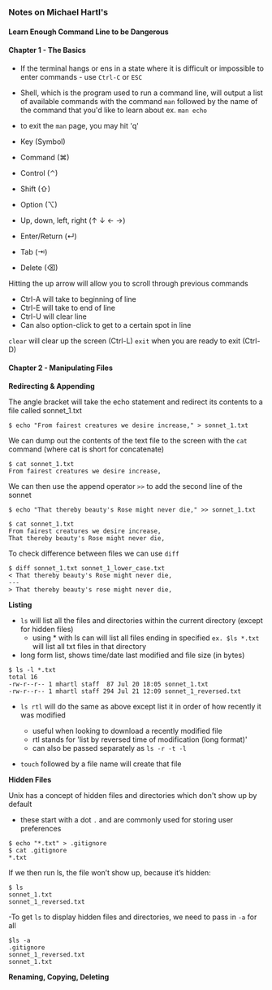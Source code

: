 ### Notes on Michael Hartl's
#### Learn Enough Command Line to be Dangerous


#### Chapter 1 - The Basics

- If the terminal hangs or ens in a state where it is difficult or impossible to enter commands - use `Ctrl-C` or `ESC`

- Shell, which is the program used to run a command line, will output a list of available commands with the command `man` followed by the name of the command that you'd like to learn about ex. `man echo`

- to exit the `man` page, you may hit 'q'

- Key (Symbol)
- Command	(⌘)
- Control	(⌃)
- Shift	(⇧)
- Option (⌥)
- Up, down, left, right	(↑ ↓ ← →)
- Enter/Return	(↵)
- Tab	(⇥)
- Delete	(⌫)

Hitting the up arrow will allow you to scroll through previous commands

- Ctrl-A will take to beginning of line
- Ctrl-E will take to end of line
- Ctrl-U will clear line
- Can also option-click to get to a certain spot in line

`clear` will clear up the screen (Ctrl-L)
`exit` when you are ready to exit (Ctrl-D)


#### Chapter 2 - Manipulating Files

**Redirecting & Appending**

The angle bracket will take the echo statement and redirect its contents to a file called sonnet_1.txt

```
$ echo "From fairest creatures we desire increase," > sonnet_1.txt
```

We can dump out the contents of the text file to the screen with the `cat` command (where cat is short for concatenate)

```
$ cat sonnet_1.txt
From fairest creatures we desire increase,
```

We can then use the append operator `>>` to add the second line of the sonnet

```
$ echo "That thereby beauty's Rose might never die," >> sonnet_1.txt

$ cat sonnet_1.txt
From fairest creatures we desire increase,
That thereby beauty's Rose might never die,
```

To check difference between files we can use `diff`

```
$ diff sonnet_1.txt sonnet_1_lower_case.txt
< That thereby beauty's Rose might never die,
---
> That thereby beauty's rose might never die,
```

**Listing**

- `ls` will list all the files and directories within the current directory (except for hidden files)
  - using * with ls can will list all files ending in specified `ex. $ls *.txt` will list all txt files in that directory
- long form list, shows time/date last modified and file size (in bytes)

```
$ ls -l *.txt
total 16
-rw-r--r-- 1 mhartl staff  87 Jul 20 18:05 sonnet_1.txt
-rw-r--r-- 1 mhartl staff 294 Jul 21 12:09 sonnet_1_reversed.txt
```

- `ls rtl` will do the same as above except list it in order of how recently it was modified
  - useful when looking to download a recently modified file
  - rtl stands for 'list by reversed time of modification (long format)'
  - can also be passed separately as `ls -r -t -l`

- `touch` followed by a file name will create that file

**Hidden Files**

Unix has a concept of hidden files and directories which don't show up by default
  - these start with a dot `.` and are commonly used for storing user preferences

```
$ echo "*.txt" > .gitignore
$ cat .gitignore
*.txt
```

If we then run ls, the file won’t show up, because it’s hidden:

```
$ ls
sonnet_1.txt
sonnet_1_reversed.txt
```

-To get `ls` to display hidden files and directories, we need to pass in `-a` for all

```
$ls -a
.gitignore      
sonnet_1_reversed.txt
sonnet_1.txt
```

**Renaming, Copying, Deleting**
